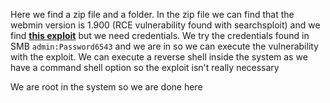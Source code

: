 Here we find a zip file and a folder. In the zip file we can find that the webmin version is 1.900 (RCE vulnerability found with searchsploit) and we find **[this exploit](https://github.com/roughiz/Webmin-1.910-Exploit-Script)** but we need credentials. We try the credentials found in SMB `admin:Password6543` and we are in so we can execute the vulnerability with the exploit. We can execute a reverse shell inside the system as we have a command shell option so the exploit isn't really necessary

We are root in the system so we are done here

